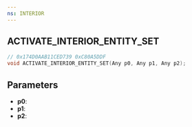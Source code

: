 ```yaml
---
ns: INTERIOR
---
```

## ACTIVATE_INTERIOR_ENTITY_SET

```c
// 0x174D0AAB11CED739 0xC80A5DDF
void ACTIVATE_INTERIOR_ENTITY_SET(Any p0, Any p1, Any p2);
```

## Parameters
* **p0**:
* **p1**:
* **p2**:
